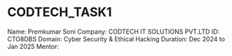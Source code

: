 # CODTECH_TASK1

Name: Premkumar Soni 
Company: CODTECH IT SOLUTIONS PVT.LTD
ID: CTO8DBS
Domain: Cyber Security & Ethical Hacking 
Duration: Dec 2024 to Jan 2025
Mentor: 
